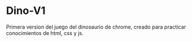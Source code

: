 # Dino-V1

Primera version del juego del dinosaurio de chrome, creado para practicar conocimientos de html, css y js.
